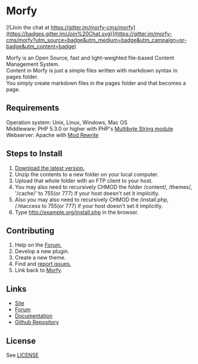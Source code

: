 # Morfy
[![Join the chat at https://gitter.im/morfy-cms/morfy](https://badges.gitter.im/Join%20Chat.svg)](https://gitter.im/morfy-cms/morfy?utm_source=badge&utm_medium=badge&utm_campaign=pr-badge&utm_content=badge)

Morfy is an Open Source, fast and light-weighted file-based Content Management System.   
Content in Morfy is just a simple files written with markdown syntax in pages folder.   
You simply create markdown files in the pages folder and that becomes a page.

## Requirements
Operation system: Unix, Linux, Windows, Mac OS  
Middleware: PHP 5.3.0 or higher with PHP's [Multibyte String module](http://php.net/mbstring)   
Webserver: Apache with [Mod Rewrite](http://httpd.apache.org/docs/current/mod/mod_rewrite.html)  

## Steps to Install
1. [Download the latest version.](http://morfy.org/download)
2. Unzip the contents to a new folder on your local computer.
3. Upload that whole folder with an FTP client to your host.
4. You may also need to recursively CHMOD the folder /content/, /themes/, '/cache/' to 755(or 777) if your host doesn't set it implicitly.
5. Also you may also need to recursively CHMOD the /install.php, /.htaccess to 755(or 777) if your host doesn't set it implicitly.
6. Type http://example.org/install.php in the browser.

## Contributing
1. Help on the [Forum.](http://forum.morfy.org)
2. Develop a new plugin.
3. Create a new theme.
4. Find and [report issues.](https://github.com/morfy-cms/morfy/issues)
5. Link back to [Morfy](http://morfy.org).

## Links
- [Site](http://morfy.org)
- [Forum](http://forum.morfy.org)
- [Documentation](http://morfy.org/documentation)
- [Github Repository](https://github.com/morfy-cms/morfy)

## License
See [LICENSE](https://github.com/morfy-cms/morfy/blob/master/LICENSE.md)
